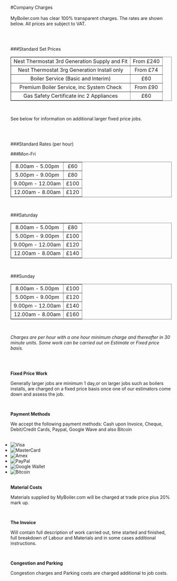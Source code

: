#Company Charges
<br />
<br />
MyBoiler.com has clear 100% transparent charges. The rates are shown below. All prices are subject to VAT.

<br />
<br />

###Standard Set Prices

<table border="1" style="width:100%; border: 1px solid grey; text-align:center;">
				<tr><td> Nest Thermostat 3rd Generation Supply and Fit</td>   <td> From £240 </td></tr>
			 	<tr><td> Nest Thermostat 3rg Generation Install only </td>   <td>  From £74</td></tr>
			 	<tr><td> Boiler Service (Basic and Interim)</td>   <td> £60</td></tr>
				<tr><td> Premium Boiler Service, inc System Check</td>   <td> From £90</td></tr>
				<tr><td> Gas Safety Certificate inc 2 Appliances  </td>  <td> £60</td></tr>
</table>
<br />


See below for information on additional larger fixed price jobs.

<br />
<br />

###Standard Rates (per hour)

###Mon-Fri

<table border="1" style="width:100%; border: 1px solid grey; text-align:center;">
			 	<tr><td> 8.00am - 5.00pm</td>   <td>  £60 </td></tr>
			 	<tr><td> 5.00pm - 9.00pm </td>   <td> £80</td></tr>
				<tr><td>9.00pm - 12.00am  </td>  <td> £100</td></tr>
			 	<tr><td>12.00am - 8.00am  </td>  <td> £120</td></tr>
</table>
<br />

###Saturday

<table border="1" style="width:100%; border: 1px solid grey; text-align:center">		
				 <tr><td> 8.00am - 5.00pm</td>   <td>  £80</td></tr>
				 <tr><td> 5.00pm - 9.00pm </td>    <td>  £100</td></tr>
				 <tr><td>9.00pm - 12.00am  </td>   <td>   £120</td></tr>
				 <tr><td>12.00am - 8.00am  </td>   <td>  £140</td></tr>
</table>

<br />

###Sunday

<table border="1" style="width:100%; border: 1px solid grey; text-align:center">
				 <tr><td> 8.00am - 5.00pm</td>   <td>  £100</td></tr>
				 <tr><td> 5.00pm - 9.00pm </td>  <td>  £120</td></tr>
				 <tr><td>9.00pm - 12.00am  </td>   <td>  £140</td></tr>
				 <tr><td>12.00am - 8.00am  </td>   <td>  £160</td></tr>
</table>

<br />

*Charges are per hour with a one hour minimum charge and thereafter in 30 minute units. Some work can be carried out on Estimate or Fixed price basis.*

<br /><br />

**Fixed Price Work**

Generally larger jobs are minimum 1 day,or on larger jobs such as boilers installs, are charged on a fixed price basis once one of our estimators come down and assess the job.

<br />

**Payment Methods**

We accept the following payment methods: Cash upon Invoice, Cheque, Debit/Credit Cards, Paypal, Google Wave and also Bitcoin

<div id="creditcards" style="float:none">
	<ul class="credit-cards p10 clearfix" style="display:inline; margin: 0 auto;">
	            <li><img src="//cdn.shopify.com/s/files/1/0758/1671/t/1/assets/icon-cc-visa.png?6948167398204912247" alt="Visa"></li>
	            <li><img src="//cdn.shopify.com/s/files/1/0758/1671/t/1/assets/icon-cc-mastercard.png?6948167398204912247" alt="MasterCard"></li>
	            <li><img src="//cdn.shopify.com/s/files/1/0758/1671/t/1/assets/icon-cc-amex.png?6948167398204912247" alt="Amex"></li>
	            <li><img src="//cdn.shopify.com/s/files/1/0758/1671/t/1/assets/icon-cc-paypal.png?6948167398204912247" alt="PayPal"></li>
	            <li><img src="//cdn.shopify.com/s/files/1/0758/1671/t/1/assets/icon-cc-google.png?6948167398204912247" alt="Google Wallet"></li>
	            <li><img src="//cdn.shopify.com/s/files/1/0758/1671/t/1/assets/icon-cc-bitcoin.png?6948167398204912247" alt="Bitcoin"></li>
	</ul>
</div>

<br />

**Material Costs**

Materials supplied by MyBoiler.com will be charged at trade price plus 20% mark up.

<br />

**The Invoice**

Will contain full description of work carried out, time started and finished, full breakdown of Labour and Materials and in some cases additional instructions.

<br />

**Congestion and Parking**

Congestion charges and Parking costs are charged additional to job costs.
